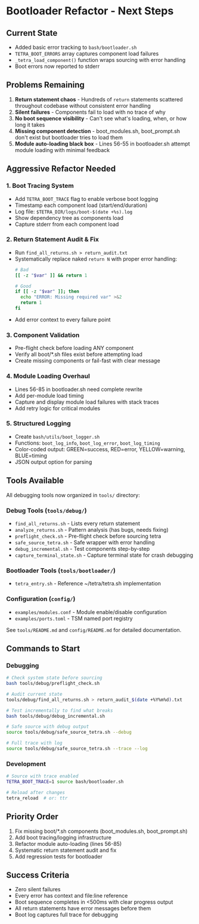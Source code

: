 # Bootloader Refactor - Next Steps

## Current State
- Added basic error tracking to `bash/bootloader.sh`
- `TETRA_BOOT_ERRORS` array captures component load failures
- `_tetra_load_component()` function wraps sourcing with error handling
- Boot errors now reported to stderr

## Problems Remaining
1. **Return statement chaos** - Hundreds of `return` statements scattered throughout codebase without consistent error handling
2. **Silent failures** - Components fail to load with no trace of why
3. **No boot sequence visibility** - Can't see what's loading, when, or how long it takes
4. **Missing component detection** - boot_modules.sh, boot_prompt.sh don't exist but bootloader tries to load them
5. **Module auto-loading black box** - Lines 56-55 in bootloader.sh attempt module loading with minimal feedback

## Aggressive Refactor Needed

### 1. Boot Tracing System
- Add `TETRA_BOOT_TRACE` flag to enable verbose boot logging
- Timestamp each component load (start/end/duration)
- Log file: `$TETRA_DIR/logs/boot-$(date +%s).log`
- Show dependency tree as components load
- Capture stderr from each component load

### 2. Return Statement Audit & Fix
- Run `find_all_returns.sh > return_audit.txt`
- Systematically replace naked `return N` with proper error handling:
  ```bash
  # Bad
  [[ -z "$var" ]] && return 1

  # Good
  if [[ -z "$var" ]]; then
    echo "ERROR: Missing required var" >&2
    return 1
  fi
  ```
- Add error context to every failure point

### 3. Component Validation
- Pre-flight check before loading ANY component
- Verify all boot/*.sh files exist before attempting load
- Create missing components or fail-fast with clear message

### 4. Module Loading Overhaul
- Lines 56-85 in bootloader.sh need complete rewrite
- Add per-module load timing
- Capture and display module load failures with stack traces
- Add retry logic for critical modules

### 5. Structured Logging
- Create `bash/utils/boot_logger.sh`
- Functions: `boot_log_info`, `boot_log_error`, `boot_log_timing`
- Color-coded output: GREEN=success, RED=error, YELLOW=warning, BLUE=timing
- JSON output option for parsing

## Tools Available

All debugging tools now organized in `tools/` directory:

### Debug Tools (`tools/debug/`)
- `find_all_returns.sh` - Lists every return statement
- `analyze_returns.sh` - Pattern analysis (has bugs, needs fixing)
- `preflight_check.sh` - Pre-flight check before sourcing tetra
- `safe_source_tetra.sh` - Safe wrapper with error handling
- `debug_incremental.sh` - Test components step-by-step
- `capture_terminal_state.sh` - Capture terminal state for crash debugging

### Bootloader Tools (`tools/bootloader/`)
- `tetra_entry.sh` - Reference ~/tetra/tetra.sh implementation

### Configuration (`config/`)
- `examples/modules.conf` - Module enable/disable configuration
- `examples/ports.toml` - TSM named port registry

See `tools/README.md` and `config/README.md` for detailed documentation.

## Commands to Start

### Debugging
```bash
# Check system state before sourcing
bash tools/debug/preflight_check.sh

# Audit current state
tools/debug/find_all_returns.sh > return_audit_$(date +%Y%m%d).txt

# Test incrementally to find what breaks
bash tools/debug/debug_incremental.sh

# Safe source with debug output
source tools/debug/safe_source_tetra.sh --debug

# Full trace with log
source tools/debug/safe_source_tetra.sh --trace --log
```

### Development
```bash
# Source with trace enabled
TETRA_BOOT_TRACE=1 source bash/bootloader.sh

# Reload after changes
tetra_reload  # or: ttr
```

## Priority Order
1. Fix missing boot/*.sh components (boot_modules.sh, boot_prompt.sh)
2. Add boot tracing/logging infrastructure
3. Refactor module auto-loading (lines 56-85)
4. Systematic return statement audit and fix
5. Add regression tests for bootloader

## Success Criteria
- Zero silent failures
- Every error has context and file:line reference
- Boot sequence completes in <500ms with clear progress output
- All return statements have error messages before them
- Boot log captures full trace for debugging
